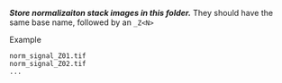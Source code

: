 ***Store normalizaiton stack images in this folder.***
They should have the same base name, followed by an `_Z<N>`

Example
```
norm_signal_Z01.tif
norm_signal_Z02.tif
...
```
